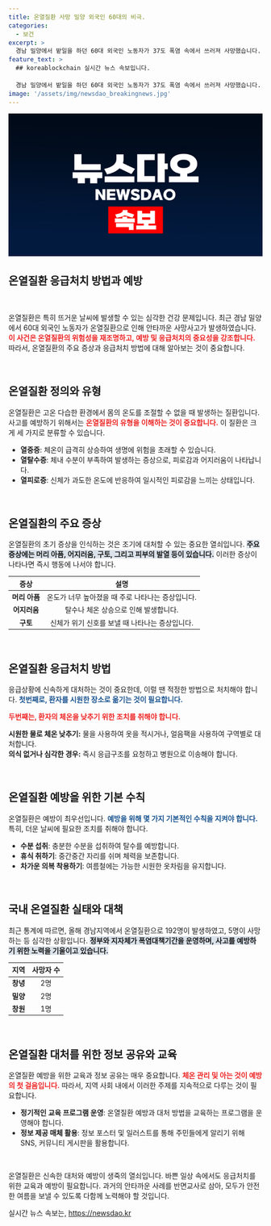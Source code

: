 ```yaml
---
title: 온열질환 사망 밀양 외국인 60대의 비극.
categories:
  - 보건
excerpt: >
  경남 밀양에서 밭일을 하던 60대 외국인 노동자가 37도 폭염 속에서 쓰러져 사망했습니다. 이 사건은 올해 첫 온열질환자 사망 사례로, 예방 대책이 시급히 요구됩니다.
feature_text: >
  ## koreablockchain 실시간 뉴스 속보입니다.

  경남 밀양에서 밭일을 하던 60대 외국인 노동자가 37도 폭염 속에서 쓰러져 사망했습니다. 이 사건은 올해 첫 온열질환자 사망 사례로, 예방 대책이 시급히 요구됩니다.
image: '/assets/img/newsdao_breakingnews.jpg'
---
```


<p><img src="/assets/img/newsdao_breakingnews.jpg" alt="koreablockchain 속보" /></p>

<h2 data-ke-size="size26">온열질환 응급처치 방법과 예방</h2>

<p data-ke-size="size16">&nbsp;</p>

<p>온열질환은 특히 뜨거운 날씨에 발생할 수 있는 심각한 건강 문제입니다. 최근 경남 밀양에서 60대 외국인 노동자가 온열질환으로 인해 안타까운 사망사고가 발생하였습니다. <b><span style="color: #ee2323;">이 사건은 온열질환의 위험성을 재조명하고, 예방 및 응급처치의 중요성을 강조합니다.</span></b> 따라서, 온열질환의 주요 증상과 응급처치 방법에 대해 알아보는 것이 중요합니다.</p>

<p data-ke-size="size16">&nbsp;</p>

<h2 data-ke-size="size26">온열질환 정의와 유형</h2>

<p>온열질환은 고온 다습한 환경에서 몸의 온도를 조절할 수 없을 때 발생하는 질환입니다. 사고를 예방하기 위해서는 <b><span style="color: #ee2323;">온열질환의 유형을 이해하는 것이 중요합니다.</span></b> 이 질환은 크게 세 가지로 분류할 수 있습니다.</p>

<ul>
<li><b>열중증</b>: 체온이 급격히 상승하여 생명에 위험을 초래할 수 있습니다.</li>
<li><b>열탈수증</b>: 체내 수분이 부족하여 발생하는 증상으로, 피로감과 어지러움이 나타납니다.</li>
<li><b>열피로증</b>: 신체가 과도한 온도에 반응하여 일시적인 피로감을 느끼는 상태입니다.</li>
</ul>

<p data-ke-size="size16">&nbsp;</p>

<h2 data-ke-size="size26">온열질환의 주요 증상</h2>

<p>온열질환의 초기 증상을 인식하는 것은 조기에 대처할 수 있는 중요한 열쇠입니다. <b><span style="background-color: #21538527;">주요 증상에는 머리 아픔, 어지러움, 구토, 그리고 피부의 발열 등이 있습니다.</span></b> 이러한 증상이 나타나면 즉시 행동에 나서야 합니다. </p>

<table style="width: 100%;">
  <thead>
    <tr>
      <th style="text-align: center;"><b>증상</b></th>
      <th style="text-align: center;"><b>설명</b></th>
    </tr>
  </thead>
  <tbody>
    <tr>
      <td style="text-align: center; height: 17px;"><b>머리 아픔</b></td>
      <td style="text-align: center; height: 17px;">온도가 너무 높아졌을 때 주로 나타나는 증상입니다.</td>
    </tr>
    <tr>
      <td style="text-align: center; height: 17px;"><b>어지러움</b></td>
      <td style="text-align: center; height: 17px;">탈수나 체온 상승으로 인해 발생합니다.</td>
    </tr>
    <tr>
      <td style="text-align: center; height: 17px;"><b>구토</b></td>
      <td style="text-align: center; height: 17px;">신체가 위기 신호를 보낼 때 나타나는 증상입니다.</td>
    </tr>
  </tbody>
</table>

<p data-ke-size="size16">&nbsp;</p>

<h2 data-ke-size="size26">온열질환 응급처치 방법</h2>

<p>응급상황에 신속하게 대처하는 것이 중요한데, 이럴 땐 적정한 방법으로 처치해야 합니다. <b><span style="color: #1a5490;">첫번째로, 환자를 시원한 장소로 옮기는 것이 필요합니다.</span></b> </p>

<div>
<b><span style="color: #ee2323;">두번째는, 환자의 체온을 낮추기 위한 조치를 취해야 합니다.</span></b>
<dl>
    <dt><b>시원한 물로 체온 낮추기:</b> 물을 사용하여 옷을 적시거나, 얼음팩을 사용하여 구역별로 대처합니다.</dt>
    <dt><b>의식 없거나 심각한 경우:</b> 즉시 응급구조를 요청하고 병원으로 이송해야 합니다.</dt>
</dl>
</div>

<p data-ke-size="size16">&nbsp;</p>

<h2 data-ke-size="size26">온열질환 예방을 위한 기본 수칙</h2>

<p>온열질환은 예방이 최우선입니다. <b><span style="color: #1a5490;">예방을 위해 몇 가지 기본적인 수칙을 지켜야 합니다.</span></b> 특히, 더운 날씨에 필요한 조치를 취해야 합니다.</p>

<ul>
<li><b>수분 섭취</b>: 충분한 수분을 섭취하여 탈수를 예방합니다.</li>
<li><b>휴식 취하기</b>: 중간중간 자리를 쉬며 체력을 보존합니다.</li>
<li><b>차가운 의복 착용하기</b>: 여름철에는 가능한 시원한 옷차림을 유지합니다.</li>
</ul>

<p data-ke-size="size16">&nbsp;</p>

<h2 data-ke-size="size26">국내 온열질환 실태와 대책</h2>

<p>최근 통계에 따르면, 올해 경남지역에서 온열질환으로 192명이 발생하였고, 5명이 사망하는 등 심각한 상황입니다. <b><span style="background-color: #21538527;">정부와 지자체가 폭염대책기간을 운영하며, 사고를 예방하기 위한 노력을 기울이고 있습니다.</span></b></p>

<table style="width: 100%;">
  <thead>
    <tr>
      <th style="text-align: center;"><b>지역</b></th>
      <th style="text-align: center;"><b>사망자 수</b></th>
    </tr>
  </thead>
  <tbody>
    <tr>
      <td style="text-align: center; height: 17px;"><b>창녕</b></td>
      <td style="text-align: center; height: 17px;">2명</td>
    </tr>
    <tr>
      <td style="text-align: center; height: 17px;"><b>밀양</b></td>
      <td style="text-align: center; height: 17px;">2명</td>
    </tr>
    <tr>
      <td style="text-align: center; height: 17px;"><b>창원</b></td>
      <td style="text-align: center; height: 17px;">1명</td>
    </tr>
  </tbody>
</table>

<p data-ke-size="size16">&nbsp;</p>

<h2 data-ke-size="size26">온열질환 대처를 위한 정보 공유와 교육</h2>

<p>온열질환 예방을 위한 교육과 정보 공유는 매우 중요합니다. <b><span style="color: #ee2323;">체온 관리 및 아는 것이 예방의 첫 걸음입니다.</span></b> 따라서, 지역 사회 내에서 이러한 주제를 지속적으로 다루는 것이 필요합니다.</p>

<ul>
<li><b>정기적인 교육 프로그램 운영</b>: 온열질환 예방과 대처 방법을 교육하는 프로그램을 운영해야 합니다.</li>
<li><b>정보 제공 매체 활용</b>: 정보 포스터 및 일러스트를 통해 주민들에게 알리기 위해 SNS, 커뮤니티 게시판을 활용합니다.</li>
</ul>

<p data-ke-size="size16">&nbsp;</p>

<p>온열질환은 신속한 대처와 예방이 생죽의 열쇠입니다. 바쁜 일상 속에서도 응급처치를 위한 교육과 예방이 필요합니다. 과거의 안타까운 사례를 반면교사로 삼아, 모두가 안전한 여름을 보낼 수 있도록 다함께 노력해야 할 것입니다.</p>
실시간 뉴스 속보는, <a href="https://newsdao.kr" rel="dofollow">https://newsdao.kr</a>


